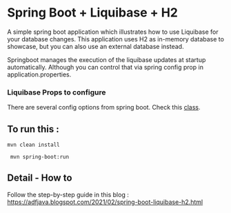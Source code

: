 # Spring Boot + Liquibase + H2

A simple spring boot application which illustrates how to use Liquibase for your database changes. 
This application uses H2 as in-memory database to showcase, but you can also use an external database instead.

Springboot manages the execution of the liquibase updates at startup automatically. Although you can control that via spring config prop in application.properties.

### Liquibase Props to configure

There are several config options from spring boot. Check this [class](https://github.com/spring-projects/spring-boot/blob/v2.4.2/spring-boot-project/spring-boot-autoconfigure/src/main/java/org/springframework/boot/autoconfigure/liquibase/LiquibaseProperties.java).

## To run this :
`` mvn clean install ``

`` mvn spring-boot:run``

## Detail - How to

Follow the step-by-step guide in this blog : https://adfjava.blogspot.com/2021/02/spring-boot-liquibase-h2.html
